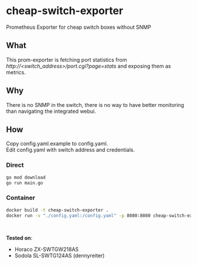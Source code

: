 # cheap-switch-exporter
Prometheus Exporter for cheap switch boxes without SNMP  

## What
This prom-exporter is fetching port statistics from *http://<switch_address>/port.cgi?page=stats* and exposing them as metrics.  

## Why
There is no SNMP in the switch, there is no way to have better monitoring than navigating the integrated webui.  

## How
Copy config.yaml.example to config.yaml.  
Edit config.yaml with switch address and credentials.  

### Direct
```bash
go mod download
go run main.go
```

### Container
```bash
docker build -t cheap-switch-exporter .
docker run -v "./config.yaml:/config.yaml" -p 8080:8080 cheap-switch-exporter
```

&nbsp;

**Tested on**:
* Horaco ZX-SWTGW218AS
* Sodola SL-SWTG124AS (dennyreiter)
